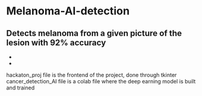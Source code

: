 # Melanoma-AI-detection
Detects melanoma from a given picture of the lesion with 92% accuracy
-
-
-
hackaton_proj file is the frontend of the project, done through tkinter
cancer_detection_AI file is a colab file where the deep earning model is built and trained

